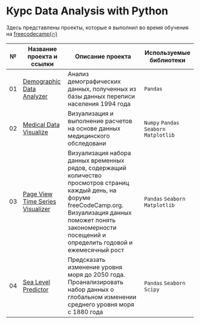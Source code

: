 # **Курс Data Analysis with Python**
Здесь представлены проекты, которые я выполнил во время обучения на [freecodecamp(🔥)](https://www.freecodecamp.org/learn/data-analysis-with-python/)

| №  | Название проекта и ссылки     | Описание проекта     | **Используемые библиотеки**     |
| -- | -------------------- | ---------------------- |----------------------------|
| 01 | [Demographic Data Analyzer](https://github.com/Lisittsa2050/fcc_Data_Analysis_with_Python/blob/main/1.Demographic_Data_Analyzer_fcc/Demographic_Data_Analyzer_01.ipynb) | Анализ демографических данных, полученных из базы данных переписи населения 1994 года | `Pandas` |
| 02 | [Medical Data Visualize ](https://github.com/Lisittsa2050/fcc_Data_Analysis_with_Python/blob/main/2.Medical_Data_Visualize_fcc/Medical_Data_Visualizer_02.ipynb) | Визуализация и выполнение расчетов на основе данных медицинского обследовани | `Numpy` `Pandas` `Seaborn` `Matplotlib` |
| 03 | [Page View Time Series Visualizer](https://github.com/Lisittsa2050/fcc_Data_Analysis_with_Python/blob/main/3.Page_View_Time_Series_Visualizer_fcc/Page%20View%20Time%20Series%20Visualizer.ipynb) | Визуализация набора данных временных рядов, содержащий количество просмотров страниц каждый день, на форуме freeCodeCamp.org. Визуализация данных поможет понять закономерности посещений и определить годовой и ежемесячный рост | `Pandas` `Seaborn` `Matplotlib` |
| 04 | [Sea Level Predictor](https://github.com/Lisittsa2050/fcc_Data_Analysis_with_Python/blob/main/4.Sea_Level_Predictor_fcc/Sea%20Level%20Predictor.ipynb) | Предсказать изменение уровня моря до 2050 года. Проанализировать набор данных о глобальном изменении среднего уровня моря с 1880 года | `Pandas` `Seaborn` `Scipy` |
